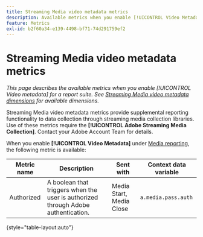 ```yaml
---
title: Streaming Media video metadata metrics
description: Available metrics when you enable [!UICONTROL Video Metadata] for a report suite.
feature: Metrics
exl-id: b2f60a34-e139-4498-bf71-74d291759ef2
---
```

# Streaming Media video metadata metrics

*This page describes the available metrics when you enable [!UICONTROL Video metadata] for a report suite. See [Streaming Media video metadata dimensions](../dimensions/sm-video-metadata.md) for available dimensions.*

Streaming Media video metadata metrics provide supplemental reporting functionality to data collection through streaming media collection libraries. Use of these metrics require the **[!UICONTROL Adobe Streaming Media Collection]**. Contact your Adobe Account Team for details.

When you enable **[!UICONTROL Video Metadata]** under [Media reporting](/help/admin/admin/c-manage-report-suites/c-edit-report-suites/media-management.md), the following metric is available:

| Metric name | Description | Sent with | Context data variable |
| --- | --- | --- | --- |
| Authorized | A boolean that triggers when the user is authorized through Adobe authentication. | Media Start, Media Close | `a.media.pass.auth` |

{style="table-layout:auto"}
